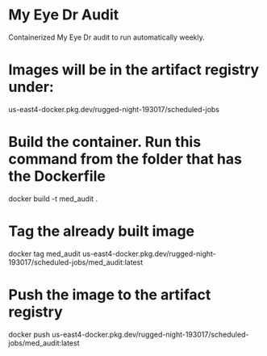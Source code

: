 # My Eye Dr Audit

Containerized My Eye Dr audit to run automatically weekly.

# Images will be in the artifact registry under:
us-east4-docker.pkg.dev/rugged-night-193017/scheduled-jobs

# Build the container. Run this command from the folder that has the Dockerfile
docker build -t med_audit .

# Tag the already built image
docker tag med_audit us-east4-docker.pkg.dev/rugged-night-193017/scheduled-jobs/med_audit:latest

# Push the image to the artifact registry
docker push us-east4-docker.pkg.dev/rugged-night-193017/scheduled-jobs/med_audit:latest
